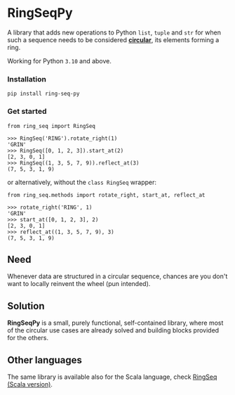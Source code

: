 # **RingSeqPy**

A library that adds new operations to Python `list`, `tuple` and `str`
for when such a sequence needs to be considered [**circular**](https://scala-tessella.github.io/ring-seq/what-is.html),
its elements forming a ring.

Working for Python `3.10` and above.

### Installation
```
pip install ring-seq-py
```

### Get started

```pycon
from ring_seq import RingSeq

>>> RingSeq('RING').rotate_right(1)
'GRIN'
>>> RingSeq([0, 1, 2, 3]).start_at(2)
[2, 3, 0, 1]
>>> RingSeq((1, 3, 5, 7, 9)).reflect_at(3)
(7, 5, 3, 1, 9)
```

or alternatively, without the `class RingSeq` wrapper:

```pycon
from ring_seq.methods import rotate_right, start_at, reflect_at

>>> rotate_right('RING', 1)
'GRIN'
>>> start_at([0, 1, 2, 3], 2)
[2, 3, 0, 1]
>>> reflect_at((1, 3, 5, 7, 9), 3)
(7, 5, 3, 1, 9)
```

## Need
Whenever data are structured in a circular sequence,
chances are you don't want to locally reinvent the wheel (pun intended).

## Solution
**RingSeqPy** is a small, purely functional, self-contained library,
where most of the circular use cases are already solved
and building blocks provided for the others.

## Other languages
The same library is available also for the Scala language, check [RingSeq (Scala version)](https://scala-tessella.github.io/ring-seq/).
